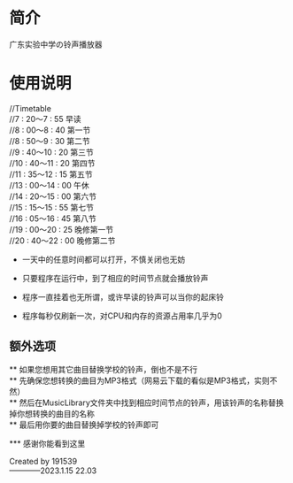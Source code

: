 # 简介  
广东实验中学の铃声播放器  
  
# 使用说明
//Timetable  
//7  : 20～7  : 55 	早读  
//8  : 00～8  : 40 	第一节	  
//8  : 50～9  : 30 	第二节  
//9  : 40～10 : 20 	第三节  
//10 : 40～11 : 20 	第四节  
//11 : 35～12 : 15 	第五节  
//13 : 00～14 : 00 	午休  
//14 : 20～15 : 00 	第六节  
//15 : 15～15 : 55 	第七节  
//16 : 05～16 : 45 	第八节  
//19 : 00～20 : 25 	晚修第一节  
//20 : 40～22 : 00 	晚修第二节  

* 一天中的任意时间都可以打开，不慎关闭也无妨  
* 只要程序在运行中，到了相应的时间节点就会播放铃声  
* 程序一直挂着也无所谓，或许早读的铃声可以当你的起床铃  
  
* 程序每秒仅刷新一次，对CPU和内存的资源占用率几乎为0  
  
## 额外选项  
** 如果您想用其它曲目替换学校的铃声，倒也不是不行  
** 先确保您想转换的曲目为MP3格式（网易云下载的看似是MP3格式，实则不然）  
** 然后在MusicLibrary文件夹中找到相应时间节点的铃声，用该铃声的名称替换掉你想转换的曲目的名称  
** 最后用你要的曲目替换掉学校的铃声即可  
  
*** 感谢你能看到这里  

Created by 191539  
							————2023.1.15  22.03  
